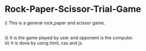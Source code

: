 # Rock-Paper-Scissor-Trial-Game
i) This is a general rock,paper and scissor game.
<html><br></html>
ii) It is the game played by user and opponent is the computer.
<html><br></html>
iii) It is done by using html, css and js.
<html><br></html>
